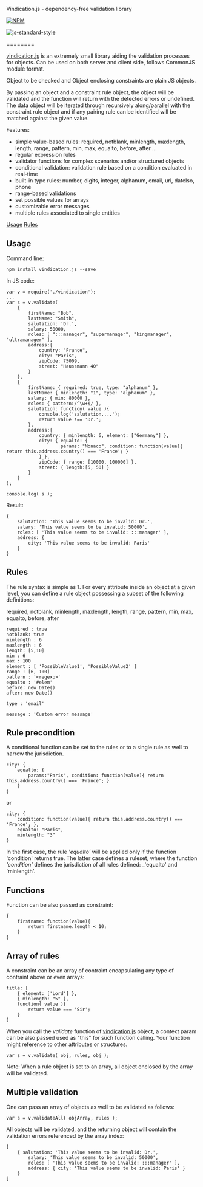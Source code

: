 Vindication.js - dependency-free validation library

[![NPM](https://nodei.co/npm/vindication.js.png)](https://nodei.co/npm/vindication.js/)

[![js-standard-style](https://cdn.rawgit.com/feross/standard/master/badge.svg)](https://github.com/feross/standard)

========

[vindication.js](https://github.com/imrefazekas/vindication.js) is an extremely small library aiding the validation processes for objects. Can be used on both server and client side, follows CommonJS module format.

Object to be checked and Object enclosing constraints are plain JS objects.

By passing an object and a constraint rule object, the object will be validated and the function will return with the detected errors or undefined.
The data object will be iterated through recursively along/parallel with the constraint rule object and if any pairing rule can be identified will be matched against the given value.

Features:

- simple value-based rules: required, notblank, minlength, maxlength, length, range, pattern, min, max, equalto, before, after ...
- regular expression rules
- validator functions for complex scenarios and/or structured objects
- conditional validation: validation rule based on a condition evaluated in real-time
- built-in type rules: number, digits, integer, alphanum, email, url, dateIso, phone
- range-based validations
- set possible values for arrays
- customizable error messages
- multiple rules associated to single entities



[Usage](#usage)
[Rules](#rules)


## Usage

Command line:

	npm install vindication.js --save

In JS code:

	var v = require('./vindication');
	...
	var s = v.validate(
		{
			firstName: "Bob",
			lastName: "Smith",
			salutation: 'Dr.',
			salary: 50000,
			roles: [ ":::manager", "supermanager", "kingmanager", "ultramanager" ],
			address:{
				country: "France",
				city: "Paris",
				zipCode: 75009,
				street: "Haussmann 40"
			}
		},
		{
			firstName: { required: true, type: "alphanum" },
			lastName: { minlength: "1", type: "alphanum" },
			salary: { min: 80000 },
			roles: { pattern:/^\w+$/ },
			salutation: function( value ){
				console.log('salutation....');
				return value !== 'Dr.';
			},
			address:{
				country: { minlength: 6, element: ["Germany"] },
				city: { equalto: {
						params: "Monaco", condition: function(value){ return this.address.country() === 'France'; }
				} },
				zipCode: { range: [10000, 100000] },
				street: { length:[5, 50] }
			}
		}
	);

	console.log( s );

Result:

	{
		salutation: 'This value seems to be invalid: Dr.',
		salary: 'This value seems to be invalid: 50000',
		roles: [ 'This value seems to be invalid: :::manager' ],
		address: {
			city: 'This value seems to be invalid: Paris'
		}
	}



## Rules

The rule syntax is simple as 1.
For every attribute inside an object at a given level, you can define a rule object possessing a subset of the following definitions:

required, notblank, minlength, maxlength, length, range, pattern, min, max, equalto, before, after

	required : true
	notblank: true
	minlength : 6
	maxlength : 6
	length: [5,10]
	min : 6
	max : 100
	element : [ 'PossibleValue1', 'PossibleValue2' ]
	range : [6, 100]
	pattern : '<regexp>'
	equalto : '#elem'
	before: new Date()
	after: new Date()

	type : 'email'

	message : 'Custom error message'


## Rule precondition

A conditional function can be set to the rules or to a single rule as well to narrow the jurisdiction.

	city: {
		equalto: {
			params:"Paris", condition: function(value){ return this.address.country() === 'France'; }
		}
	}

or

	city: {
		condition: function(value){ return this.address.country() === 'France'; },
		equalto: "Paris",
		minlength: "3"
	}

In the first case, the rule _'equalto'_ will be applied only if the function 'condition' returns true.
The latter case defines a ruleset, where the function _'condition'_ defines the jurisdiction of all rules defined: _'equalto' and 'minlength'.


## Functions

Function can be also passed as constraint:

	{
		firstname: function(value){
			return firstname.length < 10;
		}
	}


## Array of rules

A constraint can be an array of contraint encapsulating any type of contraint above or even arrays:

	title: [
		{ element: ['Lord'] },
		{ minlength: "5" },
		function( value ){
			return value === 'Sir';
		}
	]

When you call the _validate_ function of [vindication.js](https://github.com/imrefazekas/vindication.js) object, a context param can be also passed used as "this" for such function calling.
Your function might reference to other attributes or structures.

	var s = v.validate( obj, rules, obj );


Note: When a rule object is set to an array, all object enclosed by the array will be validated.


## Multiple  validation

One can pass an array of objects as well to be validated as follows:

	var s = v.validateAll( objArray, rules );

All objects will be validated, and the returning object will contain the validation errors referenced by the array index:

	[
		{ salutation: 'This value seems to be invalid: Dr.',
			salary: 'This value seems to be invalid: 50000',
			roles: [ 'This value seems to be invalid: :::manager' ],
			address: { city: 'This value seems to be invalid: Paris' }
		}
	]
